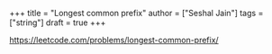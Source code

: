 +++
title = "Longest common prefix"
author = ["Seshal Jain"]
tags = ["string"]
draft = true
+++

<https://leetcode.com/problems/longest-common-prefix/>
